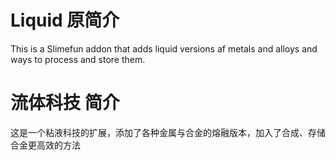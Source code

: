# Liquid 原简介

This is a Slimefun addon that adds liquid versions af metals and alloys and ways to process and store them.

# 流体科技 简介
这是一个粘液科技的扩展，添加了各种金属与合金的熔融版本，加入了合成、存储合金更高效的方法
